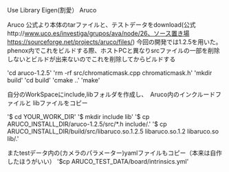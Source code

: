 Use Library
Eigen(割愛）
Aruco

Aruco
公式より本体のtarファイルと、テストデータをdownload(公式http://www.uco.es/investiga/grupos/ava/node/26、ソース置き場 https://sourceforge.net/projects/aruco/files/)
今回の開発では1.2.5を用いた。
phenox内でこれをビルドする際、ホストPCと異なりsrcファイルの一部を削除しないとビルドが出来ないのでこれを削除してからビルドする

'cd aruco-1.2.5'
'rm -rf src/chromaticmask.cpp chromaticmask.h'
'mkdir build'
'cd build'
'cmake ..'
'make'





自分のWorkSpaceにinclude,libフォルダを作成し、　Aruco内のインクルードファイルと
libファイルをコピー

'$ cd YOUR_WORK_DIR'
'$ mkdir include lib'
'$ cp ARUCO_INSTALL_DIR/aruco-1.2.5/src/*.h include/.'
'$ cp ARUCO_INSTALL_DIR/build/src/libaruco.so.1.2.5 libaruco.so.1.2 libaruco.so lib/.'

またtestデータ内の(カメラのパラメーター)yamlファイルもコピー（本来は自作したほうがいい）
'$cp ARUCO_TEST_DATA/board/intrinsics.yml'


